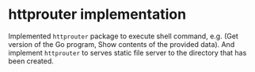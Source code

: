 # httprouter implementation

Implemented `httprouter` package to execute shell command,
e.g. (Get version of the Go program, Show contents of the provided data).
And implement `httprouter` to serves static file server to the directory that has been created.
